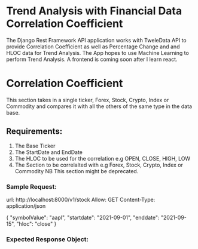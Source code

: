 # Trend Analysis with Financial Data Correlation Coefficient
The Django Rest Framework API application works with TweleData API to provide Correlation Coefficient as well as Percentage Change and and HLOC data for Trend Analysis.
The App hopes to use Machine Learning to perform Trend Analysis. A frontend is coming soon after I learn react.

# Correlation Coefficient
This section takes in a single ticker, Forex, Stock, Crypto, Index or Commodity and compares it with all the others of the same type in the data base.
## Requirements:
1. The Base Ticker
2. The StartDate and EndDate
3. The HLOC to be used for the correlation e.g OPEN, CLOSE, HIGH, LOW
4. The Section to be correlalted with e.g Forex, Stock, Crypto, Index or Commodity NB This section might be deprecated.

### Sample Request:
url: http://localhost:8000/v1/stock 
Allow: GET
Content-Type: application/json

{
    "symbolValue": "aapl",
    "startdate": "2021-09-01",
    "enddate": "2021-09-15",
    "hloc": "close"
}

### Expected Response Object: 



